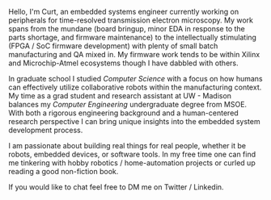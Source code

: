 Hello, I'm Curt, an embedded systems engineer currently working on peripherals for time-resolved transmission electron microscopy. My work spans from the mundane (board bringup, minor EDA in response to the parts shortage, and firmware maintenance) to the intellectually stimulating (FPGA / SoC firmware development) with plenty of small batch manufacturing and QA mixed in. My firmware work tends to be within Xilinx and Microchip-Atmel ecosystems though I have dabbled with others.

In graduate school I studied *Computer Science* with a focus on how humans can effectively utilize collaborative robots within the manufacturing context. My time as a grad student and research assistant at UW - Madison balances my *Computer Engineering* undergraduate degree from MSOE. With both a rigorous engineering background and a human-centered research perspective I can bring unique insights into the embedded system development process.

I am passionate about building real things for real people, whether it be robots, embedded devices, or software tools. In my free time one can find me tinkering with hobby robotics / home-automation projects or curled up reading a good non-fiction book. 

If you would like to chat feel free to DM me on Twitter / Linkedin.
